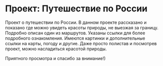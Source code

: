 # Проект: Путешествие по России

Проект о путешествии по России.
В данном проекте рассказано и показано где можно увидеть красоты природы, не выезжая за границу. Подробно описан один из маршрутов. Указаны ссылки для более подробного ознакомления.
Имеются картинки и дополнительные ссылки на карты, погоду и другие.
Даже просто полистав и посмотрев проект, можно насладиться красотой природы.



Приятного просмотра и спасибо за внимание!)
